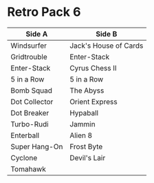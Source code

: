 # Retro Pack 6

| **Side A**    | **Side B**            |
| ------------- | --------------------- |
| Windsurfer    | Jack's House of Cards |
| Gridtrouble   | Enter-Stack           |
| Enter-Stack   | Cyrus Chess II        |
| 5 in a Row    | 5 in a Row            |
| Bomb Squad    | The Abyss             |
| Dot Collector | Orient Express        |
| Dot Breaker   | Hypaball              |
| Turbo-Rudi    | Jammin                |
| Enterball     | Alien 8               |
| Super Hang-On | Frost Byte            |
| Cyclone       | Devil's Lair          |
| Tomahawk      |                       |

